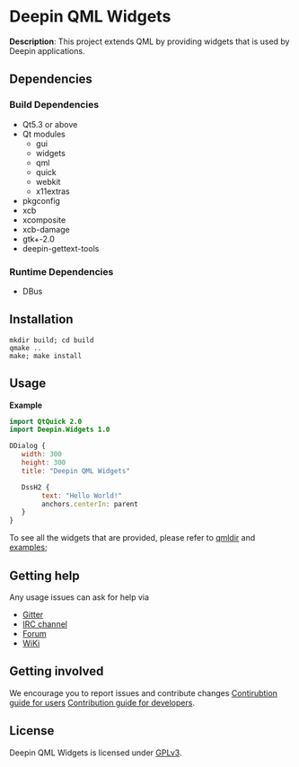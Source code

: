 # Deepin QML Widgets

**Description**:  This project extends QML by providing widgets that is used by Deepin applications.


## Dependencies

### Build Dependencies

- Qt5.3 or above
- Qt modules
    - gui
    - widgets
    - qml
    - quick
    - webkit
    - x11extras
- pkgconfig
- xcb
- xcomposite
- xcb-damage
- gtk+-2.0
- deepin-gettext-tools

### Runtime Dependencies

- DBus

## Installation

```
mkdir build; cd build
qmake ..
make; make install
```

## Usage

**Example**
```QML
import QtQuick 2.0
import Deepin.Widgets 1.0

DDialog {
   width: 300
   height: 300
   title: "Deepin QML Widgets"

   DssH2 {
        text: "Hello World!"
        anchors.centerIn: parent
   }
}
```
To see all the widgets that are provided, please refer to [qmldir](widgets/qmldir) and [examples](examples);

## Getting help

Any usage issues can ask for help via

* [Gitter](https://gitter.im/orgs/linuxdeepin/rooms)
* [IRC channel](https://webchat.freenode.net/?channels=deepin)
* [Forum](https://bbs.deepin.org)
* [WiKi](http://wiki.deepin.org/)

## Getting involved

We encourage you to report issues and contribute changes
[Contirubtion guide for users](http://wiki.deepin.org/index.php?title=Contribution_Guidelines_for_Users)
[Contribution guide for developers](http://wiki.deepin.org/index.php?title=Contribution_Guidelines_for_Developers).

## License

Deepin QML Widgets is licensed under [GPLv3](LICENSE).
